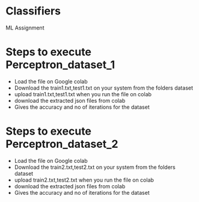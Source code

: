 # Classifiers
ML Assignment

# Steps to execute Perceptron_dataset_1
* Load the file on Google colab
* Download the train1.txt,test1.txt on your system from the folders dataset
* upload train1.txt,test1.txt when you run the file on colab
* download the extracted json files from colab
* Gives the accuracy and no of iterations for the dataset

# Steps to execute Perceptron_dataset_2
* Load the file on Google colab
* Download the train2.txt,test2.txt on your system from the folders dataset
* upload train2.txt,test2.txt when you run the file on colab
* download the extracted json files from colab
* Gives the accuracy and no of iterations for the dataset



